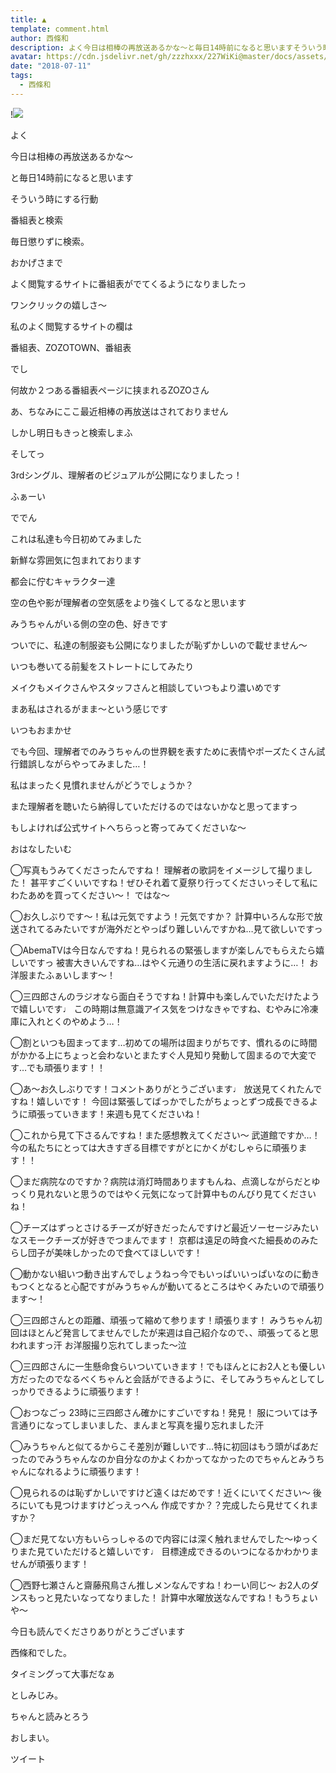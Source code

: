 ```yaml
---
title: ▲
template: comment.html
author: 西條和
description: よく今日は相棒の再放送あるかな〜と毎日14時前になると思いますそういう時にする行動...
avatar: https://cdn.jsdelivr.net/gh/zzzhxxx/227WiKi@master/docs/assets/photo/avatar/nagomi.jpg
date: "2018-07-11"
tags:
  - 西條和
---
```


!![](https://cdn.jsdelivr.net/gh/227WiKi/227WiKi-image@master/blog-image/nagomi-2018-07-11_1.jpg)







よく























今日は相棒の再放送あるかな〜










と毎日14時前になると思います









そういう時にする行動








番組表と検索







毎日懲りずに検索。











おかげさまで






よく閲覧するサイトに番組表がでてくるようになりましたっ







ワンクリックの嬉しさ〜










私のよく閲覧するサイトの欄は








番組表、ZOZOTOWN、番組表




でし







何故か２つある番組表ページに挟まれるZOZOさん













あ、ちなみにここ最近相棒の再放送はされておりません









しかし明日もきっと検索しまふ










そしてっ








3rdシングル、理解者のビジュアルが公開になりましたっ！








ふぁーい













ででん








これは私達も今日初めてみました








新鮮な雰囲気に包まれております







都会に佇むキャラクター達








空の色や影が理解者の空気感をより強くしてるなと思います










みうちゃんがいる側の空の色、好きです













ついでに、私達の制服姿も公開になりましたが恥ずかしいので載せません〜









いつも巻いてる前髪をストレートにしてみたり





メイクもメイクさんやスタッフさんと相談していつもより濃いめです








まあ私はされるがまま〜という感じです








いつもおまかせ











でも今回、理解者でのみうちゃんの世界観を表すために表情やポーズたくさん試行錯誤しながらやってみました…！









私はまったく見慣れませんがどうでしょうか？












また理解者を聴いたら納得していただけるのではないかなと思ってますっ












もしよければ公式サイトへちらっと寄ってみてくださいな〜












おはなしたいむ





◯写真もうみてくださったんですね！
理解者の歌詞をイメージして撮りました！
甚平すごくいいですね！ぜひそれ着て夏祭り行ってくださいっそして私にわたあめを買ってください〜！
ではな〜







◯お久しぶりです〜！私は元気ですよう！元気ですか？
計算中いろんな形で放送されてるみたいですが海外だとやっぱり難しいんですかね…見て欲しいですっ








◯AbemaTVは今日なんですね！見られるの緊張しますが楽しんでもらえたら嬉しいですっ
被害大きいんですね…はやく元通りの生活に戻れますように…！
お洋服またふぁいします〜！







◯三四郎さんのラジオなら面白そうですね！計算中も楽しんでいただけたようで嬉しいです♩
この時期は無意識アイス気をつけなきゃですね、むやみに冷凍庫に入れとくのやめよう…！





◯割といつも固まってます…初めての場所は固まりがちです、慣れるのに時間がかかる上にちょっと会わないとまたすぐ人見知り発動して固まるので大変です…でも頑張ります！！






◯あ〜お久しぶりです！コメントありがとうございます♩
放送見てくれたんですね！嬉しいです！
今回は緊張してばっかでしたがちょっとずつ成長できるように頑張っていきます！来週も見てくださいね！







◯これから見て下さるんですね！また感想教えてください〜
武道館ですか…！今の私たちにとっては大きすぎる目標ですがとにかくがむしゃらに頑張ります！！






◯まだ病院なのですか？病院は消灯時間ありますもんね、点滴しながらだとゆっくり見れないと思うのではやく元気になって計算中ものんびり見てくださいね！






◯チーズはずっとさけるチーズが好きだったんですけど最近ソーセージみたいなスモークチーズが好きでつまんでます！
京都は遠足の時食べた細長めのみたらし団子が美味しかったので食べてほしいです！






◯動かない組いつ動き出すんでしょうねっ今でもいっぱいいっぱいなのに動きもつくとなると心配ですがみうちゃんが動いてるところはやくみたいので頑張ります〜！






◯三四郎さんとの距離、頑張って縮めて参ります！頑張ります！
みうちゃん初回はほとんど発言してませんでしたが来週は自己紹介なので、、頑張ってると思われますっ汗
お洋服撮り忘れてしまった〜泣







◯三四郎さんに一生懸命食らいついていきます！でもほんとにお2人とも優しい方だったのでなるべくちゃんと会話ができるように、そしてみうちゃんとしてしっかりできるように頑張ります！






◯おつなごっ
23時に三四郎さん確かにすごいですね！発見！
服については予言通りになってしまいました、まんまと写真を撮り忘れました汗





◯みうちゃんと似てるからこそ差別が難しいです…特に初回はもう頭がばあだったのでみうちゃんなのか自分なのかよくわかってなかったのでちゃんとみうちゃんになれるように頑張ります！





◯見られるのは恥ずかしいですけど遠くはだめです！近くにいてください〜
後ろにいても見つけますけどっえっへん
作成ですか？？完成したら見せてくれますか？




◯まだ見てない方もいらっしゃるので内容には深く触れませんでした〜ゆっくりまた見ていただけると嬉しいです♩
目標達成できるのいつになるかわかりませんが頑張ります！






◯西野七瀬さんと齋藤飛鳥さん推しメンなんですね！わーい同じ〜
お2人のダンスもっと見たいなってなりました！
計算中水曜放送なんですね！もうちょいや〜












今日も読んでくださりありがとうございます













西條和でした。








タイミングって大事だなぁ





としみじみ。






ちゃんと読みとろう










おしまい。


ツイート



